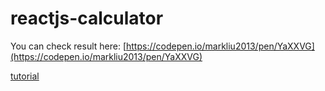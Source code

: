 # reactjs-calculator
You can check result here: [https://codepen.io/markliu2013/pen/YaXXVG](https://codepen.io/markliu2013/pen/YaXXVG)

[tutorial](https://mark.zfwhub.com/reactjs-calculator.html)

